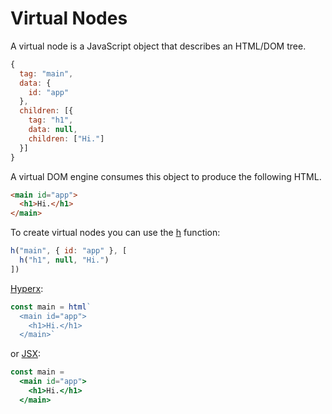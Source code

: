 # Virtual Nodes

A virtual node is a JavaScript object that describes an HTML/DOM tree.

```js
{
  tag: "main",
  data: {
    id: "app"
  },
  children: [{
    tag: "h1",
    data: null,
    children: ["Hi."]
  }]
}
```

A virtual DOM engine consumes this object to produce the following HTML.

```html
<main id="app">
  <h1>Hi.</h1>
</main>
```

To create virtual nodes you can use the [h](/docs/api.md#h) function:

```js
h("main", { id: "app" }, [
  h("h1", null, "Hi.")
])
```

[Hyperx](/docs/hyperx.md):

```js
const main = html`
  <main id="app">
    <h1>Hi.</h1>
  </main>`
```

 or [JSX](/docs/jsx.md):

```jsx
const main =
  <main id="app">
    <h1>Hi.</h1>
  </main>
```
